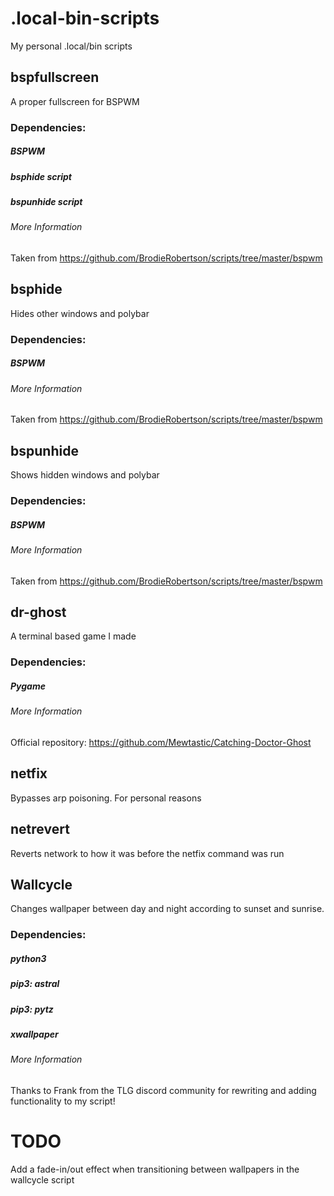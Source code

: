 # .local-bin-scripts
My personal .local/bin scripts

## bspfullscreen
A proper fullscreen for BSPWM
### Dependencies:
##### BSPWM
##### bsphide script
##### bspunhide script
###### More Information
Taken from https://github.com/BrodieRobertson/scripts/tree/master/bspwm

## bsphide
Hides other windows and polybar
### Dependencies:
##### BSPWM
###### More Information
Taken from https://github.com/BrodieRobertson/scripts/tree/master/bspwm

## bspunhide
Shows hidden windows and polybar
### Dependencies:
##### BSPWM
###### More Information
Taken from https://github.com/BrodieRobertson/scripts/tree/master/bspwm

## dr-ghost
A terminal based game I made
### Dependencies:
##### Pygame
###### More Information
Official repository: https://github.com/Mewtastic/Catching-Doctor-Ghost

## netfix
Bypasses arp poisoning. For personal reasons

## netrevert
Reverts network to how it was before the netfix command was run

## Wallcycle
Changes wallpaper between day and night according to sunset and sunrise.
### Dependencies:
##### python3
##### pip3: astral
##### pip3: pytz
##### xwallpaper
###### More Information
Thanks to Frank from the TLG discord community for rewriting and adding functionality to my script!

# TODO
Add a fade-in/out effect when transitioning between wallpapers in the wallcycle script
